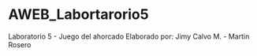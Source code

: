 # AWEB_Labortarorio5
Laboratorio 5 - Juego del ahorcado
Elaborado por: Jimy Calvo M. - Martin Rosero
